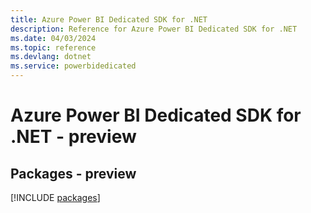 ```yaml
---
title: Azure Power BI Dedicated SDK for .NET
description: Reference for Azure Power BI Dedicated SDK for .NET
ms.date: 04/03/2024
ms.topic: reference
ms.devlang: dotnet
ms.service: powerbidedicated
---
```

# Azure Power BI Dedicated SDK for .NET - preview
## Packages - preview
[!INCLUDE [packages](power-bi-dedicated-index.md)]